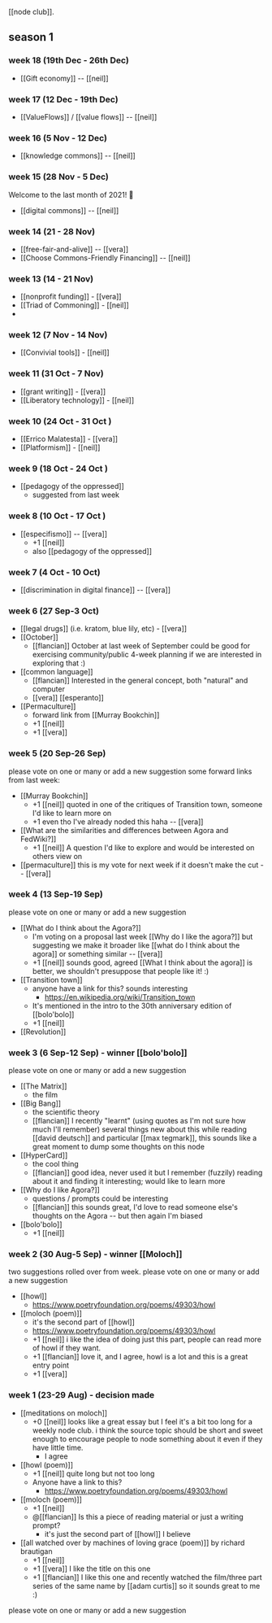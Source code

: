 [[node club]].

## season 1

### week 18 (19th Dec - 26th Dec)

- [[Gift economy]] -- [[neil]]

### week 17 (12 Dec - 19th Dec)

- [[ValueFlows]] / [[value flows]] -- [[neil]]

### week 16 (5 Nov - 12 Dec)

- [[knowledge commons]] -- [[neil]]

### week 15 (28 Nov - 5 Dec)
Welcome to the last month of 2021! 🎉
- [[digital commons]] -- [[neil]]

### week 14 (21 - 28 Nov)
- [[free-fair-and-alive]] -- [[vera]]
- [[Choose Commons-Friendly Financing]] -- [[neil]]

### week 13 (14 - 21 Nov)
- [[nonprofit funding]] - [[vera]]
- [[Triad of Commoning]] - [[neil]]
- 
### week 12 (7 Nov - 14 Nov)
- [[Convivial tools]] - [[neil]]

### week 11 (31 Oct - 7 Nov)
- [[grant writing]] - [[vera]]
- [[Liberatory technology]] - [[neil]]
### week 10 (24 Oct - 31 Oct )
- [[Errico Malatesta]] - [[vera]]
- [[Platformism]] - [[neil]]
### week 9 (18 Oct - 24 Oct )
- [[pedagogy of the oppressed]]
  - suggested from last week

### week 8 (10 Oct - 17 Oct )
- [[especifismo]] -- [[vera]]
    - +1 [[neil]]
    - also [[pedagogy of the oppressed]]
### week 7 (4 Oct - 10 Oct)
- [[discrimination in digital finance]] -- [[vera]]
### week 6 (27 Sep-3 Oct)
- [[legal drugs]] (i.e. kratom, blue lily, etc) - [[vera]]
- [[October]] 
  - [[flancian]] October at last week of September could be good for exercising community/public 4-week planning if we are interested in exploring that :)
- [[common language]]
    - [[flancian]] Interested in the general concept, both "natural" and computer
    - [[vera]] [[esperanto]]
- [[Permaculture]]
  - forward link from [[Murray Bookchin]]
  - +1 [[neil]]
  - +1 [[vera]]

### week 5 (20 Sep-26 Sep) 

please vote on one or many or add a new suggestion
 some forward links from last week:
 
- [[Murray Bookchin]] 
  - +1 [[neil]] quoted in one of the critiques of Transition town, someone I'd like to learn more on
  - +1 even tho I've already noded this haha -- [[vera]]
- [[What are the similarities and differences between Agora and FedWiki?]]
  - +1 [[neil]] A question I'd like to explore and would be interested on others view on
- [[permaculture]] this is my vote for next week if it doesn't make the cut -- [[vera]]

### week 4 (13 Sep-19 Sep) 

please vote on one or many or add a new suggestion

- [[What do I think about the Agora?]]
  - I'm voting on a proposal last week [[Why do I like the agora?]] but suggesting we make it broader like [[what do I think about the agora]] or something similar -- [[vera]]
  - +1 [[neil]] sounds good, agreed [[What I think about the agora]] is better, we shouldn't presuppose that people like it! :)
- [[Transition town]]
    - anyone have a link for this? sounds interesting
      - https://en.wikipedia.org/wiki/Transition_town
    - It's mentioned in the intro to the 30th anniversary edition of [[bolo'bolo]]
    - +1 [[neil]]
- [[Revolution]]

### week 3 (6 Sep-12 Sep) - winner [[bolo'bolo]]

please vote on one or many or add a new suggestion

- [[The Matrix]] 
  - the film
- [[Big Bang]] 
  - the scientific theory
  - [[flancian]] I recently "learnt" (using quotes as I'm not sure how much I'll remember) several things new about this while reading [[david deutsch]] and particular [[max tegmark]], this sounds like a great moment to dump some thoughts on this node
- [[HyperCard]] 
  - the cool thing
  - [[flancian]] good idea, never used it but I remember (fuzzily) reading about it and finding it interesting; would like to learn more
- [[Why do I like Agora?]] 
  - questions / prompts could be interesting
  - [[flancian]] this sounds great, I'd love to read someone else's thoughts on the Agora -- but then again I'm biased
- [[bolo'bolo]]
  - +1 [[neil]]



### week 2 (30 Aug-5 Sep) - winner [[Moloch]]

two suggestions rolled over from week.
please vote on one or many or add a new suggestion


- [[howl]]
  - https://www.poetryfoundation.org/poems/49303/howl
- [[moloch (poem)]]
  - it's the second part of [[howl]]
  - https://www.poetryfoundation.org/poems/49303/howl
  - +1 [[neil]] i like the idea of doing just this part, people can read more of howl if they want.
  - +1 [[flancian]] love it, and I agree, howl is a lot and this is a great entry point
  - +1 [[vera]]
  

### week 1 (23-29 Aug) - decision made

- [[meditations on moloch]]
  - +0 [[neil]] looks like a great essay but I feel it's a bit too long for a weekly node club. i think the source topic should be short and sweet enough to encourage people to node something about it even if they have little time.
      - I agree
- [[howl (poem)]]
  - +1 [[neil]] quite long but not too long
  - Anyone have a link to this?
    - https://www.poetryfoundation.org/poems/49303/howl
- [[moloch (poem)]]
  - +1 [[neil]]
  - @[[flancian]] Is this a piece of reading material or just a writing prompt?
    - it's just the second part of [[howl]] I believe
- [[all watched over by machines of loving grace (poem)]] by richard brautigan
  - +1 [[neil]]
  - +1 [[vera]] I like the title on this one
  - +1 [[flancian]] I like this one and recently watched the film/three part series of the same name by [[adam curtis]] so it sounds great to me :)

please vote on one or many or add a new suggestion

